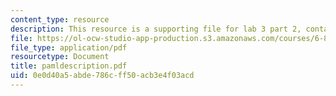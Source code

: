```yaml
---
content_type: resource
description: This resource is a supporting file for lab 3 part 2, contains PAML description.
file: https://ol-ocw-studio-app-production.s3.amazonaws.com/courses/6-877j-computational-evolutionary-biology-fall-2005/0e0d40a5abde786cff50acb3e4f03acd_pamldescription.pdf
file_type: application/pdf
resourcetype: Document
title: pamldescription.pdf
uid: 0e0d40a5-abde-786c-ff50-acb3e4f03acd
---
```

